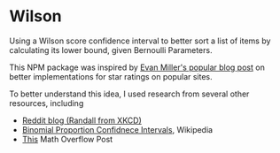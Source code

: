 # Wilson

Using a Wilson score confidence interval to better sort a list of items by calculating its lower bound, given Bernoulli Parameters.

This NPM package was inspired by [Evan Miller's popular blog post](https://evanmiller.org/how-not-to-sort-by-average-rating.html) on better implementations for star ratings on popular sites.

To better understand this idea, I used research from several other resources, including

- [Reddit blog (Randall from XKCD)](https://redditblog.com/2009/10/15/reddits-new-comment-sorting-system/)
- [Binomial Proportion Confidnece Intervals](https://en.wikipedia.org/wiki/Binomial_proportion_confidence_interval#Wilson_score_interval), Wikipedia
- [This](https://mathoverflow.net/questions/59933/a-problem-with-lower-bound-of-wilson-score-confidence-interval) Math Overflow Post
